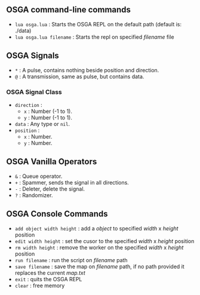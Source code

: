 ## OSGA command-line commands

- `lua osga.lua` : Starts the OSGA REPL on the default path (default is: ./data)
- `lua osga.lua filename` : Starts the repl on specified _filename_ file

## OSGA Signals

- `*` : A pulse, contains nothing beside position and direction.
- `@` : A transmission, same as pulse, but contains data.

### OSGA Signal Class

- `direction` : 
  - `x` : Number (-1 to 1).
  - `y` : Number (-1 to 1).
- `data` : Any type or `nil`.
- `position` :
  - `x` : Number.
  - `y` : Number.

## OSGA Vanilla Operators

- `&` : Queue operator.
- `+` : Spammer, sends the signal in all directions.
- `-` : Deleter, delete the signal.
- `?` : Randomizer.

## OSGA Console Commands

- `add object width height` :  add a _object_ to specified _width_ x _height_ position
- `edit width height` : set the cusor to the specified _width_ x _height_ position
- `rm width height` : remove the worker on the specified _width_ x _height_ position
- `run filename` : run the script on _filename_ path
- `save filename` : save the map on _filename_ path, if no path provided it replaces the current _map.txt_
- `exit` : quits the OSGA REPL
- `clear` : free memory